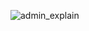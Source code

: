 ![admin_explain](https://user-images.githubusercontent.com/54897403/236777624-71e71cb2-d86a-4111-8bb5-4f865e14870e.jpg)
